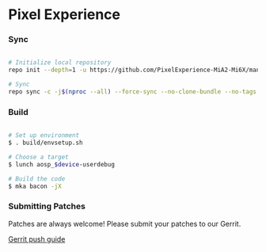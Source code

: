 # Pixel Experience #

### Sync ###

```bash

# Initialize local repository
repo init --depth=1 -u https://github.com/PixelExperience-MiA2-Mi6X/manifest -b twelve

# Sync
repo sync -c -j$(nproc --all) --force-sync --no-clone-bundle --no-tags --optimized-fetch
```

### Build ###

```bash

# Set up environment
$ . build/envsetup.sh

# Choose a target
$ lunch aosp_$device-userdebug

# Build the code
$ mka bacon -jX
```

### Submitting Patches ###

Patches are always welcome! Please submit your patches to our Gerrit.

[Gerrit push guide](https://wiki.pixelexperience.org/help/submit-patch/)
